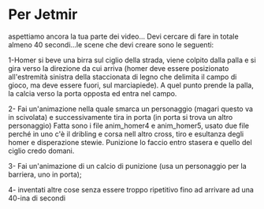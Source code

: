 # Per Jetmir #

aspettiamo ancora la tua parte dei video... Devi cercare di fare in totale almeno 40 secondi...le scene che devi creare sono le seguenti:

1-Homer si beve una birra sul ciglio della strada, viene colpito dalla palla e si gira verso la direzione da cui arriva (homer deve essere posizionato all'estremità sinistra della staccionata di legno che delimita il campo di gioco, ma deve essere fuori, sul marciapiede). A quel punto prende la palla, la calcia verso la porta opposta ed entra nel campo.

2- Fai un'animazione nella quale smarca un personaggio (magari questo va in scivolata) e successivamente tira in porta (in porta si trova un altro personaggio) Fatta sono i file anim\_homer4 e anim\_homer5, usato due file perché in uno c'è il dribling e corsa nell altro cross, tiro e esultanza degli homer e disperazione stewie. Punizione lo faccio entro stasera e quello del ciglio credo domani.

3- Fai un'animazione di un calcio di punizione (usa un personaggio per la barriera, uno in porta);

4- inventati altre cose senza essere troppo ripetitivo fino ad arrivare ad una 40-ina di secondi